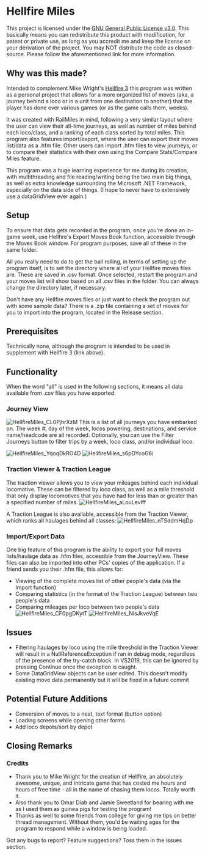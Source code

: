 # Hellfire Miles
This project is licensed under the [GNU General Public License v3.0](https://www.gnu.org/licenses/gpl-3.0.txt). This basically means you can redistribute this product with modification, for patent or private use, as long as you accredit me and keep the license on your derivation of the project. You may NOT distribute the code as closed-source. Please follow the aforementioned link for more information.

## Why was this made?
Intended to complement Mike Wright's [Hellfire 3](http://www.railrover.co.uk/) this program was written as a personal project that allows for a more organized list of moves (aka, a journey behind a loco or in a unit from one destination to another) that the player has done over various games (or as the game calls them, weeks).
 
It was created with RailMiles in mind, following a very similar layout where the user can view their all-time journeys, as well as number of miles behind each loco/class, and a ranking of each class sorted by total miles. This program also features import/export, where the user can export their moves list/data as a .hfm file. Other users can import .hfm files to view journeys, or to compare their statistics with their own using the Compare Stats/Compare Miles feature.

This program was a huge learning experience for me during its creation, with multithreading and file reading/writing being the two main big things, as well as extra knowledge surrounding the Microsoft .NET Framework, especially on the data side of things. (I hope to never have to extensively use a dataGridView ever again.)

## Setup
To ensure that data gets recorded in the program, once you're done an in-game week, use Hellfire's Export Moves Book function, accessible through the Moves Book window. For program purposes, save all of these in the same folder.

All you really need to do to get the ball rolling, in terms of setting up the program itself, is to set the directory where all of your Hellfire moves files are. These are saved in .csv format. Once selected, restart the program and your moves list will show based on all .csv files in the folder. You can always change the directory later, if necessary.

Don't have any Hellfire moves files or just want to check the program out with some sample data? There is a .zip file containing a set of moves for you to import into the program, located in the Release section.

## Prerequisites
Technically none, although the program is intended to be used in supplement with Hellfire 3 (link above).

## Functionality
When the word "all" is used in the following sections, it means all data available from .csv files you have exported.

### Journey View
![HellfireMiles_CL0PjhrXzM](https://user-images.githubusercontent.com/58154576/136306005-88317fd0-1cc6-4275-beea-3835953eea06.png)
This is a list of all journeys you have embarked on. The week #, day of the week, locos powering, destinations, and service name/headcode are all recorded. Optionally, you can use the Filter Journeys button to filter trips by a week, loco class, and/or individual loco.

![HellfireMiles_YqoqDkRO4D](https://user-images.githubusercontent.com/58154576/136306230-0cec01bf-7714-4a88-9839-23f05f78fd74.png)
![HellfireMiles_s6pDYcoG6i](https://user-images.githubusercontent.com/58154576/136306247-e647a0f2-1833-478a-bf22-d24b9a381837.png)

### Traction Viewer & Traction League
The traction viewer allows you to view your mileages behind each individual locomotive. These can be filtered by loco class, as well as a mile threshold that only display locomotives that you have had for less than or greater than a specified number of miles.
![HellfireMiles_aLouLevIff](https://user-images.githubusercontent.com/58154576/136306385-9274c511-3d76-4d11-a5c9-e01ae7aba695.png)

A Traction League is also available, accessible from the Traction Viewer, which ranks all haulages behind all classes:
![HellfireMiles_nTSddmHqDp](https://user-images.githubusercontent.com/58154576/136307278-07242eae-bb71-479d-888f-6af4480e0e6f.png)

### Import/Export Data
One big feature of this program is the ability to export your full moves lists/haulage data as .hfm files, accessible from the JourneyView.
These files can also be imported into other PCs' copies of the application. If a friend sends you their .hfm file, this allows for:
- Viewing of the complete moves list of other people's data (via the Import function)
- Comparing statistics (in the format of the Traction League) between two people's data
- Comparing mileages per loco between two people's data
![HellfireMiles_CF0pgDKytT](https://user-images.githubusercontent.com/58154576/136308490-44bab860-6d9a-4856-b495-f464a3341237.png)
![HellfireMiles_NisJkveVqE](https://user-images.githubusercontent.com/58154576/136308261-a80bc29b-313e-4226-a657-5dc566facc31.png)

## Issues
- Filtering haulages by loco using the mile threshold in the Traction Viewer will result in a NullReferenceException if ran in debug mode, regardless of the presence of the try-catch block. In VS2019, this can be ignored by pressing Continue once the exception is caught.
- Some DataGridView objects can be user edited. This doesn't modify existing move data permanently but it will be fixed in a future commit

## Potential Future Additions
- Conversion of moves to a neat, text format (button option)
- Loading screens while opening other forms
- Add loco depots/sort by depot

## Closing Remarks
### Credits
- Thank you to Mike Wright for the creation of Hellfire, an absolutely awesome, unique, and intricate game that has costed me hours and hours of free time - all in the name of chasing them locos. Totally worth it.
- Also thank you to Omar Diab and Jamie Sweetland for bearing with me as I used them as guinea pigs for testing the program!
- Thanks as well to some friends from college for giving me tips on better thread management. Without them, you'd be waiting ages for the program to respond while a window is being loaded.

Got any bugs to report? Feature suggestions? Toss them in the issues section.
